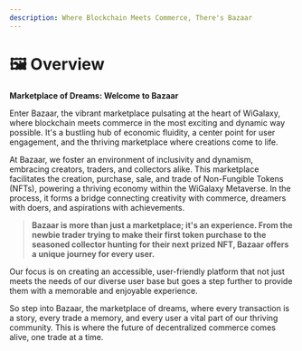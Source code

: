 ```yaml
---
description: Where Blockchain Meets Commerce, There's Bazaar
---
```


# 🖼 Overview

**Marketplace of Dreams: Welcome to Bazaar**

Enter Bazaar, the vibrant marketplace pulsating at the heart of WiGalaxy, where blockchain meets commerce in the most exciting and dynamic way possible. It's a bustling hub of economic fluidity, a center point for user engagement, and the thriving marketplace where creations come to life.

At Bazaar, we foster an environment of inclusivity and dynamism, embracing creators, traders, and collectors alike. This marketplace facilitates the creation, purchase, sale, and trade of Non-Fungible Tokens (NFTs), powering a thriving economy within the WiGalaxy Metaverse. In the process, it forms a bridge connecting creativity with commerce, dreamers with doers, and aspirations with achievements.

> **Bazaar is more than just a marketplace; it's an experience. From the newbie trader trying to make their first token purchase to the seasoned collector hunting for their next prized NFT, Bazaar offers a unique journey for every user.**&#x20;

Our focus is on creating an accessible, user-friendly platform that not just meets the needs of our diverse user base but goes a step further to provide them with a memorable and enjoyable experience.

So step into Bazaar, the marketplace of dreams, where every transaction is a story, every trade a memory, and every user a vital part of our thriving community. This is where the future of decentralized commerce comes alive, one trade at a time.
